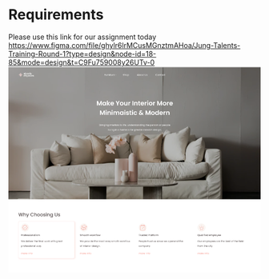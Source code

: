 # Requirements
Please use this link for our assignment today<br/>
https://www.figma.com/file/ghylr6lrMCusMGnztmAHoa/Jung-Talents-Training-Round-1?type=design&node-id=18-85&mode=design&t=C9Fu759008y26UTv-0
![UI to finish your first project](./Screenshot%202024-01-05%20113651.png)